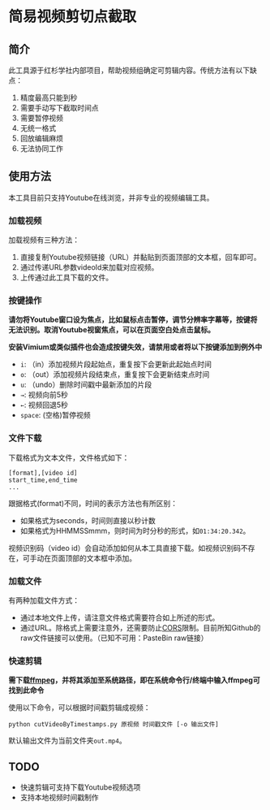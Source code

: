 # 简易视频剪切点截取

## 简介

此工具源于红杉学社内部项目，帮助视频组确定可剪辑内容。传统方法有以下缺点：
1. 精度最高只能到秒
2. 需要手动写下截取时间点
3. 需要暂停视频
4. 无统一格式
5. 回放编辑麻烦
6. 无法协同工作

## 使用方法

本工具目前只支持Youtube在线浏览，并非专业的视频编辑工具。

### 加载视频

加载视频有三种方法：
1. 直接复制Youtube视频链接（URL）并黏贴到页面顶部的文本框，回车即可。
2. 通过传递URL参数videoId来加载对应视频。
3. 上传通过此工具下载的文件。

### 按键操作

**请勿将Youtube窗口设为焦点，比如鼠标点击暂停，调节分辨率字幕等，按键将无法识别。取消Youtube视窗焦点，可以在页面空白处点击鼠标。**

**安装Vimium或类似插件也会造成按键失效，请禁用或者将以下按键添加到例外中**

* `i`: （in）添加视频片段起始点，重复按下会更新此起始点时间
* `o`: （out）添加视频片段结束点，重复按下会更新结束点时间
* `u`: （undo）删除时间戳中最新添加的片段
* `→`: 视频向前5秒
* `←`: 视频回退5秒
* `space`: (空格)暂停视频

### 文件下载

下载格式为文本文件，文件格式如下：
```
[format],[video id]
start_time,end_time
...
```

跟据格式(format)不同，时间的表示方法也有所区别：
* 如果格式为seconds，时间则直接以秒计数
* 如果格式为HHMMSSmmm，则时间为时分秒的形式，如`01:34:20.342`。

视频识别码（video id）会自动添加如何从本工具直接下载。如视频识别码不存在，可手动在页面顶部的文本框中添加。

### 加载文件

有两种加载文件方式：
* 通过本地文件上传，请注意文件格式需要符合如上所述的形式。
* 通过URL。除格式上需要注意外，还需要防止[CORS](https://developer.mozilla.org/en-US/docs/Web/HTTP/CORS/Errors)限制。目前所知Github的raw文件链接可以使用。（已知不可用：PasteBin raw链接）

### 快速剪辑

**需下载[ffmpeg](https://ffmpeg.org/download.html)，并将其添加至系统路径，即在系统命令行/终端中输入ffmpeg可找到此命令**

使用以下命令，可以根据时间戳剪辑成视频：
```
python cutVideoByTimestamps.py 原视频 时间戳文件 [-o 输出文件]
```

默认输出文件为当前文件夹`out.mp4`。

## TODO

* 快速剪辑可支持下载Youtube视频选项
* 支持本地视频时间戳制作



